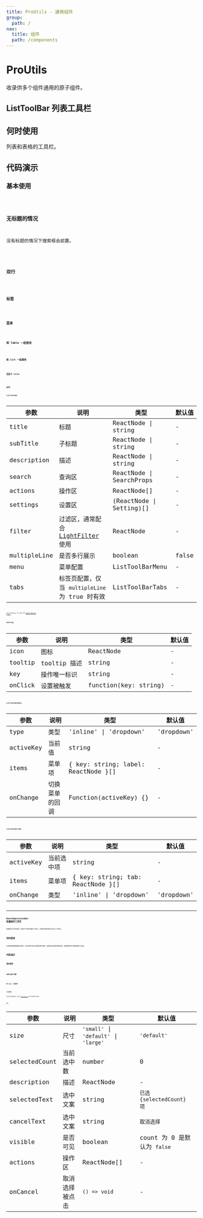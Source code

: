```yaml
---
title: ProUtils - 通用组件
group:
  path: /
nav:
  title: 组件
  path: /components
---
```


# ProUtils

收录供多个组件通用的原子组件。

## ListToolBar 列表工具栏

## 何时使用

列表和表格的工具栏。

## 代码演示

### 基本使用

<code src="./demos/basic.tsx" />

### 无标题的情况

没有标题的情况下搜索框会前置。

<code src="./demos/no-title.tsx" />

### 双行

<code src="./demos/multipleLine.tsx" />

### 标签

<code src="./demos/tabs.tsx" />

### 菜单

<code src="./demos/menu.tsx" />

### 和 Table 一起使用

<code src="./demos/table.tsx" />

### 和 List 一起使用

<code src="./demos/list.tsx" />

### 自定义 title

<code src="./demos/custom-title.tsx" />

## API

### ListToolBar

| 参数 | 说明 | 类型 | 默认值 |
| --- | --- | --- | --- |
| title | 标题 | ReactNode \| string | - |
| subTitle | 子标题 | ReactNode \| string | - |
| description | 描述 | ReactNode \| string | - |
| search | 查询区 | ReactNode \| SearchProps | - |
| actions | 操作区 | ReactNode[] | - |
| settings | 设置区 | (ReactNode \| Setting)[] | - |
| filter | 过滤区，通常配合 [LightFilter](light-filter) 使用 | ReactNode | - |
| multipleLine | 是否多行展示 | boolean | false |
| menu | 菜单配置 | ListToolBarMenu | - |
| tabs | 标签页配置，仅当 `multipleLine` 为 true 时有效 | ListToolBarTabs | - |

SearchProps 为 antd 的 [Input.Search](https://ant.design/components/input-cn/#Input.Search) 的属性。

### Setting

| 参数    | 说明         | 类型                  | 默认值 |
| ------- | ------------ | --------------------- | ------ |
| icon    | 图标         | ReactNode             | -      |
| tooltip | tooltip 描述 | string                | -      |
| key     | 操作唯一标识 | string                | -      |
| onClick | 设置被触发   | function(key: string) | -      |

### ListToolBarMenu

| 参数      | 说明           | 类型                                | 默认值     |
| --------- | -------------- | ----------------------------------- | ---------- |
| type      | 类型           | 'inline' \| 'dropdown'              | 'dropdown' |
| activeKey | 当前值         | string                              | -          |
| items     | 菜单项         | { key: string; label: ReactNode }[] | -          |
| onChange  | 切换菜单的回调 | Function(activeKey) {}              | -          |

### ListToolBarTabs

| 参数      | 说明       | 类型                              | 默认值     |
| --------- | ---------- | --------------------------------- | ---------- |
| activeKey | 当前选中项 | string                            | -          |
| items     | 菜单项     | { key: string; tab: ReactNode }[] | -          |
| onChange  | 类型       | 'inline' \| 'dropdown'            | 'dropdown' |

---

## BatchOperationBar 批量操作工具栏

批量操作工具栏是在一定条件下唤出的临时工具栏，当表格行被勾选后从列头上方挤出。

## 何时使用

当表格有配置批量操作选项，且此表格不是全页面场景时使用。如果是全页面的表格场景，请使用吸附在页面底部的工具条。

## 代码演示

### 基本使用

<code src="./demos/batch-basic.tsx" />

### 自定义选中文案

<code src="./demos/batch-custom.tsx" />

### 和 Table 一起使用

<code src="./demos/batch-table.tsx" />

### 全页面场景

如果是全页面的表格场景，可以配合 [PageContainer](./page-container) 使得工具条吸附在页面底部。

<code src="./demos/batch-page.tsx" />

## API

| 参数 | 说明 | 类型 | 默认值 |
| --- | --- | --- | --- |
| size | 尺寸 | `'small'` \| `'default'` \| `'large'` | `'default'` |
| selectedCount | 当前选中数 | number | 0 |
| description | 描述 | ReactNode | - |
| selectedText | 选中文案 | string | `已选 {selectedCount} 项` |
| cancelText | 选中文案 | string | `取消选择` |
| visible | 是否可见 | boolean | count 为 0 是默认为 `false` |
| actions | 操作区 | ReactNode[] | - |
| onCancel | 取消选择被点击 | `() => void` | - |
